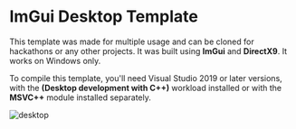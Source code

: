 # ImGui Desktop Template 
This template was made for multiple usage and can be cloned for hackathons or any other projects. It was built using __ImGui__ and __DirectX9__. It works on Windows only.

To compile this template, you'll need Visual Studio 2019 or later versions, with the __(Desktop development with C++)__ workload installed or with the __MSVC++__ module installed separately. 

![desktop](https://github.com/user-attachments/assets/d9cf98c0-71b7-4297-8c09-dbefa94bb9c1)
